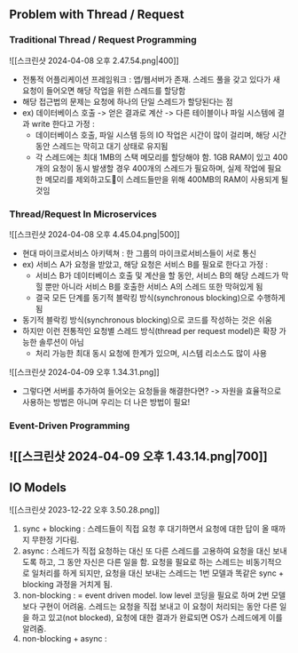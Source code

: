 ## Problem with Thread / Request
### Traditional Thread / Request Programming
![[스크린샷 2024-04-08 오후 2.47.54.png|400]]
- 전통적 어플리케이션 프레임워크 : 앱/웹서버가 존재. 스레드 풀을 갖고 있다가 새 요청이 들어오면 해당 작업을 위한 스레드를 할당함
- 해당 접근법의 문제는 요청에 하나의 단일 스레드가 할당된다는 점
- ex) 데이터베이스 호출 -> 얻은 결과로 계산 -> 다른 테이블이나 파일 시스템에 결과 write 한다고 가정 :
	- 데이터베이스 호출, 파일 시스템 등의 IO 작업은 시간이 많이 걸리며, 해당 시간동안 스레드는 막히고 대기 상태로 유지됨
	- 각 스레드에는 최대 1MB의 스택 메모리를 할당해야 함. 1GB RAM이 있고 400개의 요청이 동시 발생할 경우 400개의 스레드가 필요하며, 실제 작업에 필요한 메모리를 제외하고도이 스레드들만을 위해 400MB의 RAM이 사용되게 될 것임

### Thread/Request In Microservices
![[스크린샷 2024-04-08 오후 4.45.04.png|500]]
- 현대 마이크로서비스 아키텍쳐 : 한 그룹의 마이크로서비스들이 서로 통신
- ex) 서비스 A가 요청을 받았고, 해당 요청은 서비스 B를 필요로 한다고 가정 :
	- 서비스 B가 데이터베이스 호출 및 계산을 할 동안, 서비스 B의 해당 스레드가 막힐 뿐만 아니라 서비스 B를 호출한 서비스 A의 스레드 또한 막혀있게 됨
	- 결국 모든 단계를 동기적 블락킹 방식(synchronous blocking)으로 수행하게 됨
- 동기적 블락킹 방식(synchronous blocking)으로 코드를 작성하는 것은 쉬움
- 하지만 이런 전통적인 요청별 스레드 방식(thread per request model)은 확장 가능한 솔루션이 아님
	- 처리 가능한 최대 동시 요청에 한계가 있으며, 시스템 리소스도 많이 사용

![[스크린샷 2024-04-09 오후 1.34.31.png]]
- 그렇다면 서버를 추가하여 들어오는 요청들을 해결한다면? -> 자원을 효율적으로 사용하는 방법은 아니며 우리는 더 나은 방법이 필요!

### Event-Driven Programming
![[스크린샷 2024-04-09 오후 1.43.14.png|700]]
- 




## IO Models
![[스크린샷 2023-12-22 오후 3.50.28.png]]

1. sync + blocking : 스레드들이 직접 요청 후 대기하면서 요청에 대한 답이 올 때까지 무한정 기다림.
2. async : 스레드가 직접 요청하는 대신 또 다른 스레드를 고용하여 요청을 대신 보내도록 하고, 그 동안 자신은 다른 일을 함. 요청을 필요로 하는 스레드는 비동기적으로 일처리를 하게 되지만, 요청을 대신 보내는 스레드는 1번 모델과 똑같은 sync + blocking 과정을 거치게 됨. 
3. non-blocking : = event driven model. low level 코딩을 필요로 하며 2번 모델보다 구현이 어려움. 스레드는 요청을 직접 보내고 이 요청이 처리되는 동안 다른 일을 하고 있고(not blocked), 요청에 대한 결과가 완료되면 OS가 스레드에게 이를 알려줌.
4. non-blocking + async :